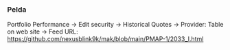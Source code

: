### Pelda

Portfolio Performance -> Edit security -> Historical Quotes -> Provider: Table on web site -> Feed URL: https://github.com/nexusblink9k/mak/blob/main/PMAP-1/2033_I.html


